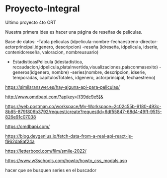 # Proyecto-Integral
Ultimo proyecto 4to ORT


Nuestra primera idea es hacer una página de reseñas de películas.

Base de datos: 
-Tabla películas  (idpelicula-nombre-fechaestreno-director-actorprincipal,idgenero, descripcion)
-reseña (idreseña, idpelicula, idserie, contenidoreseña, valoracion, nombreusuario) 
- EstadisticasPelicula (idestadistica, recaudacion,idpelicula,plataInvertida,visualizaciones,paisconmasexito) 
-generos(idgenero, nombre)
-series(nombre, descripcion, idserie, temporadas, capitulosTotales, idgenero, actorprincipal, fechaestreno)

https://similaranswer.es/hay-alguna-api-para-peliculas/


http://www.omdbapi.com/?apikey=[f39dc9e5]&

https://web.postman.co/workspace/My-Workspace~2c02c55b-9180-493c-8b85-879f806b3792/request/create?requestId=6df55847-68d4-49ff-9515-826e91c07038

https://omdbapi.com/

https://blog.devgenius.io/fetch-data-from-a-real-api-react-js-f962da8af24a

https://letterboxd.com/film/smile-2022/



https://www.w3schools.com/howto/howto_css_modals.asp


hacer que se busquen series en el buscador  